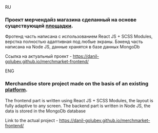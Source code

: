 RU

### Проект мерчендайз магазина сделанный на основе существующей [площадки](https://row.yungleangear.com/).

Фротенд часть написана с использованием React JS + SCSS Modules, верстка полностью адаптивная под любые экраны.
Бэкенд часть написана на Node JS, данные хранятся в базе данных MongoDb

Ссылка на актуальный проект - https://danil-golubev.github.io/merchmarket-frontend/

ENG

### Merchandise store project made on the basis of an existing [platform](https://row.yungleangear.com/).

The frontend part is written using React JS + SCSS Modules, the layout is fully adaptive to any screen.
The backend part is written in Node JS, the data is stored in the MongoDb database

Link to the actual project - https://danil-golubev.github.io/merchmarket-frontend/
